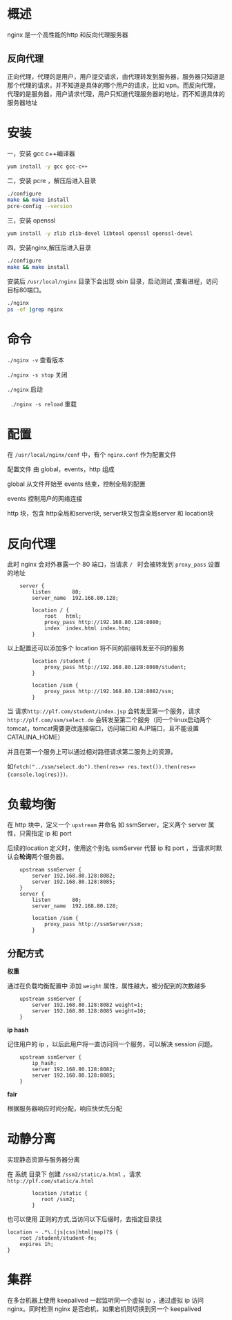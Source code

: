 # 概述

nginx 是一个高性能的http 和反向代理服务器

## 反向代理

正向代理，代理的是用户，用户提交请求，由代理转发到服务器，服务器只知道是那个代理的请求，并不知道是具体的哪个用户的请求，比如 vpn。而反向代理，代理的是服务器，用户请求代理，用户只知道代理服务器的地址，而不知道具体的服务器地址

# 安装

一，安装 gcc c++编译器

```bash
yum install -y gcc gcc-c++
```

二，安装 pcre ，解压后进入目录

```bash
./configure
make && make install
pcre-config --version
```

三，安装 openssl

```bash
yum install -y zlib zlib-devel libtool openssl openssl-devel
```

四，安装nginx,解压后进入目录

```bash
./configure
make && make install
```

安装后 `/usr/local/nginx` 目录下会出现 sbin 目录，启动测试 ,查看进程，访问 目标80端口。

```bash
./nginx
ps -ef |grep nginx
```



# 命令

`./nginx -v` 查看版本

`./nginx -s stop` 关闭

`./nginx` 启动

` ./nginx -s reload` 重载

# 配置

在 `/usr/local/nginx/conf` 中，有个 `nginx.conf` 作为配置文件

配置文件 由 global，events，http 组成

global 从文件开始至 events 结束，控制全局的配置

events 控制用户的网络连接

http 块，包含 http全局和server块, server块又包含全局server 和 location块

# 反向代理

此时 nginx 会对外暴露一个 80 端口，当请求 `/ ` 时会被转发到 `proxy_pass` 设置的地址

```
    server {
        listen       80;
        server_name  192.168.80.128;

        location / {
            root   html;
            proxy_pass http://192.168.80.128:8080;
            index  index.html index.htm;
        }
```

以上配置还可以添加多个 location 将不同的前缀转发至不同的服务

```
        location /student {
            proxy_pass http://192.168.80.128:8080/student;
        }

        location /ssm {
            proxy_pass http://192.168.80.128:8082/ssm;
        }
```

当 请求`http://plf.com/student/index.jsp` 会转发至第一个服务，请求`http://plf.com/ssm/select.do` 会转发至第二个服务（同一个linux启动两个tomcat，tomcat需要更改连接端口，访问端口和 AJP端口，且不能设置 CATALINA_HOME）

并且在第一个服务上可以通过相对路径请求第二服务上的资源，

如`fetch("../ssm/select.do").then(res=> res.text()).then(res=>{console.log(res)})`.

# 负载均衡

在 http 块中，定义一个 `upstream` 并命名 如 ssmServer，定义两个 server 属性，只需指定 ip 和 port

后续的location 定义时，使用这个别名 ssmServer 代替 ip 和 port ，当请求时默认会**轮询**两个服务器。

```
    upstream ssmServer {
        server 192.168.80.128:8082;
        server 192.168.80.128:8085;
    }
    server {
        listen       80;
        server_name  192.168.80.128;

        location /ssm {
            proxy_pass http://ssmServer/ssm;
        }
```

## 分配方式

**权重**

通过在负载均衡配置中 添加 `weight` 属性，属性越大，被分配到的次数越多

```
    upstream ssmServer {
        server 192.168.80.128:8082 weight=1;
        server 192.168.80.128:8085 weight=10;
    }
```

**ip hash**

记住用户的 ip ，以后此用户将一直访问同一个服务，可以解决 session 问题。

```
    upstream ssmServer {
        ip_hash;
        server 192.168.80.128:8082;
        server 192.168.80.128:8085;
    }
```

**fair**

根据服务器响应时间分配，响应快优先分配



# 动静分离

实现静态资源与服务器分离

在 系统 目录下 创建 `/ssm2/static/a.html` ，请求 `http://plf.com/static/a.html`

```
        location /static {
           root /ssm2;
        }
```

也可以使用 正则的方式,当访问以下后缀时，去指定目录找

```
location ~ .*\.(js|css|html|map)?$ {
	root /student/student-fe;
	expires 1h;
}
```



# 集群

在多台机器上使用 keepalived  一起监听同一个虚拟 ip  ，通过虚拟 ip 访问 nginx。同时检测 nginx 是否宕机，如果宕机则切换到另一个 keepalived